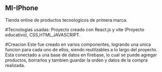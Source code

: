 ## MI-IPhone
Tienda online de productos tecnologicos de primera marca.

#Tecnologias usadas: 
Proyecto creado con React.js y vite (Proyecto educativo), CSS,HTML,JAVASCRIPT. 

#Creacion
Este fue creado en varios componentes, logrando una unica funcion para cada uno de ellos, siendo reutilzables a lo largo del proyecto. Esta conectado a una base de datos en firebase, lo cual se puede agregar productos, borrarlos y tambien guardar la orden y datos de la compra realizada. 


